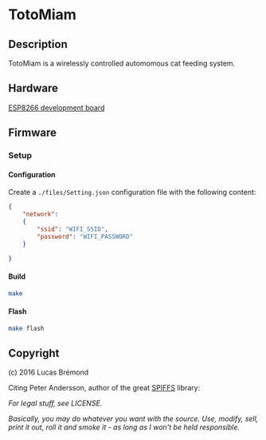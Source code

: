 # TotoMiam

## Description

TotoMiam is a wirelessly controlled automomous cat feeding system.

## Hardware

[ESP8266 development board](https://www.aliexpress.com/item/New-Wireless-module-NodeMcu-Lua-WIFI-Internet-of-Things-development-board-based-ESP8266-with-pcb-Antenna/32452167994.html?spm=2114.13010608.0.0.C43LjP)

## Firmware

### Setup

#### Configuration

Create a `./files/Setting.json` configuration file with the following content:

```json
{
    "network":
    {
        "ssid": "WIFI_SSID",
        "password": "WIFI_PASSWORD"
    }

}
```

#### Build

```bash
make
```

#### Flash

```bash
make flash
```

## Copyright

(c) 2016 Lucas Brémond

Citing Peter Andersson, author of the great [SPIFFS](https://github.com/pellepl/spiffs) library:

*For legal stuff, see LICENSE.*

*Basically, you may do whatever you want with the source. Use, modify, sell, print it out, roll it and smoke it - as long as I won't be held responsible.*